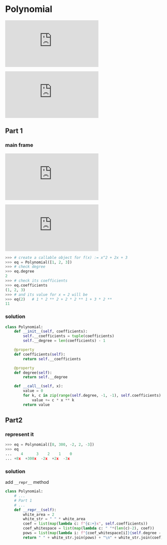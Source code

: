 # Polynomial

![img](http://www.sciweavers.org/tex2img.php?eq=P%28x%29%20%3D%20a_%7Bn%7Dx%5E%7Bn%7D%2Ba_%7Bn-1%7Dx%5E%7Bn-1%7D%2B%5Cdotsb%20%2Ba_%7B2%7Dx%5E%7B2%7D%2Ba_%7B1%7Dx%2Ba_%7B0%7D%0A%0A%0A&bc=White&fc=Black&im=png&fs=18&ff=fourier&edit=0)

![img](http://www.sciweavers.org/tex2img.php?eq=P%28x%29%20%3D%20%7B%5Cdisplaystyle%20%5Csum%20_%7Bk%3D0%7D%5E%7Bn%7Da_%7Bk%7Dx%5E%7Bk%7D%7D%0A&bc=White&fc=Black&im=png&fs=18&ff=fourier&edit=0)

## Part 1

### main frame

![sample](http://www.sciweavers.org/tex2img.php?eq=P%28x%29%20%3D%201x%5E2%20%2B%202x%20%2B%203%0A%0A%0A%0A&bc=White&fc=Black&im=png&fs=12&ff=fourier&edit=0)

![values](http://www.sciweavers.org/tex2img.php?eq=P%282%29%20%3D%201%20%5Ctimes%20%202%20%5E%202%20%2B%202%20%5Ctimes%202%20%2B%203%20%3D%2011%0A%0A%0A%0A&bc=White&fc=Black&im=png&fs=12&ff=fourier&edit=0)

```python
>>> # create a callable object for f(x) := x^2 + 2x + 3
>>> eq = Polynomial([1, 2, 3])
>>> # check degree
>>> eq.degree
2
>>> # check its coefficients
>>> eq.coefficients
(1, 2, 3)
>>> # and its value for x = 2 will be
>>> eq(2)   # 1 * 2 ** 2 + 2 * 2 ** 1 + 3 * 2 ** 
11
```

### solution 

```python 
class Polynomial:
    def __init__(self, coefficients):
        self.__coefficients = tuple(coefficients)
        self.__degree = len(coefficients) - 1 

    @property
    def coefficients(self):
        return self.__coefficients

    @property
    def degree(self):
        return self.__degree

    def __call__(self, x):
        value = 0
        for k, c in zip(range(self.degree, -1, -1), self.coefficients):
            value += c * x ** k
        return value
```

## Part2

### represent it
```python
>>> eq = Polynomial([8, 300, -2, 2, -3])
>>> eq
...    4      3    2    1    0
... +8x  +300x  -2x  +2x  -3x
```

### solution 

add `__repr__` method
```python
class Polynomial:
    # ...
    # Part 1
    # ...
    def __repr__(self):
        white_area = 2
        white_str = " " * white_area
        coef = list(map(lambda c: f"{c:+}x", self.coefficients))
        coef_whitespace = list(map(lambda c: " "*(len(c)-2), coef))
        pows = list(map(lambda i: f"{coef_whitespace[i]}{self.degree - i:2}", range(self.degree+1)))
        return " " + white_str.join(pows) + "\n" + white_str.join(coef)
```

